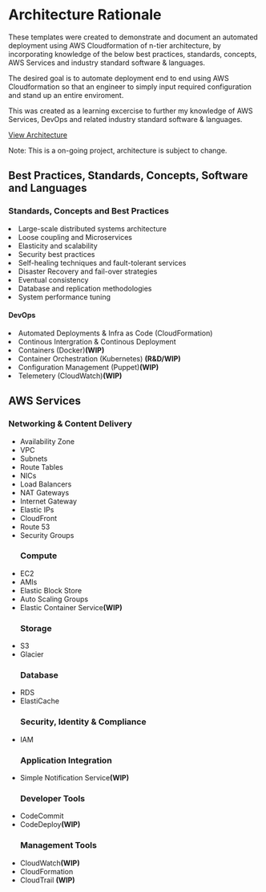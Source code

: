 <h1>Architecture Rationale</h1>

These templates were created to demonstrate and document an automated deployment using AWS Cloudformation of n-tier architecture, by incorporating knowledge of the below best practices, standards, concepts, AWS Services and industry standard software & languages.

The desired goal is to automate deployment end to end using AWS Cloudformation so that an engineer to simply input required configuration and stand up an entire enviroment.

This was created as a learning excercise to further my knowledge of AWS Services, DevOps and related industry standard software & languages.


<a href="https://s3-ap-southeast-2.amazonaws.com/oliverjamesfletcher/GitHub/Oliver+James+Fletcher.png">View Architecture</a>

Note: This is a on-going project, architecture is subject to change.

<h2>Best Practices, Standards, Concepts, Software and Languages</h2>

<h3><b>Standards, Concepts and Best Practices</b></h3>
<li>Large-scale distributed systems architecture</li>
<li>Loose coupling and Microservices</li>
<li>Elasticity and scalability</li>
<li>Security best practices
<li>Self-healing techniques and fault-tolerant services</li>
<li>Disaster Recovery and fail-over strategies</li>
<li>Eventual consistency</li>
<li>Database and replication methodologies</li>
<li>System performance tuning</li>

<h4><b>DevOps</b></h4>
<li>Automated Deployments & Infra as Code (CloudFormation)</b></li>
<li>Continous Intergration & Continous Deployment</li>
<li>Containers (Docker)<b>(WIP)</b></li>
<li>Container Orchestration (Kubernetes) <b>(R&D/WIP)</b></li>
<li>Configuration Management (Puppet)<b>(WIP)</b></li>
<li>Telemetery (CloudWatch)<b>(WIP)</b></li>

<h2>AWS Services</h2>

<h3><b>Networking & Content Delivery</b></h3>

<ul style="list-style-type:disc">
<li>Availability Zone</li>
<li>VPC</li>
<li>Subnets</li>
<li>Route Tables</li>
<li>NICs</li>
<li>Load Balancers</li>
<li>NAT Gateways</li>
<li>Internet Gateway</li>
<li>Elastic IPs</li>
<li>CloudFront</li>
<li>Route 53</li>
<li>Security Groups</li>

<h3><b>Compute</b></h3>
<li>EC2</li>
<li>AMIs</li>
<li>Elastic Block Store</li>
<li>Auto Scaling Groups</li>
<li>Elastic Container Service<b>(WIP)</b></li>

<h3><b>Storage</b></h3>
<li>S3</li>
<li>Glacier</li>

<h3><b>Database</b></h3>
<li>RDS</li>
<li>ElastiCache</li>

<h3><b>Security, Identity & Compliance</b></h3>
<li>IAM</li>

<h3><b>Application Integration</b></h3>
<li>Simple Notification Service<b>(WIP)</b></li>

<h3><b>Developer Tools</b></h3>
<li>CodeCommit</li>
<li>CodeDeploy<b>(WIP)</b></li>

<h3><b>Management Tools</b></h3>
<li>CloudWatch<b>(WIP)</b></li>
<li>CloudFormation</li>
<li>CloudTrail <b>(WIP)</b></li>
